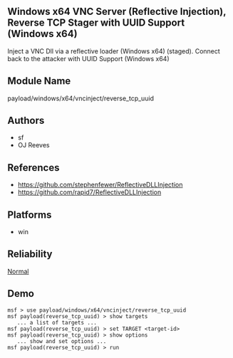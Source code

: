 ## Windows x64 VNC Server (Reflective Injection), Reverse TCP Stager with UUID Support (Windows x64)

Inject a VNC Dll via a reflective loader (Windows x64) 
(staged). Connect back to the attacker with UUID Support 
(Windows x64)


## Module Name
payload/windows/x64/vncinject/reverse_tcp_uuid

## Authors
* sf
* OJ Reeves


## References
* https://github.com/stephenfewer/ReflectiveDLLInjection
* https://github.com/rapid7/ReflectiveDLLInjection




## Platforms
* win

## Reliability
[Normal](https://github.com/rapid7/metasploit-framework/wiki/Exploit-Ranking)

## Demo

```
msf > use payload/windows/x64/vncinject/reverse_tcp_uuid
msf payload(reverse_tcp_uuid) > show targets
   ... a list of targets ...
msf payload(reverse_tcp_uuid) > set TARGET <target-id>
msf payload(reverse_tcp_uuid) > show options
   ... show and set options ...
msf payload(reverse_tcp_uuid) > run
```
    
    